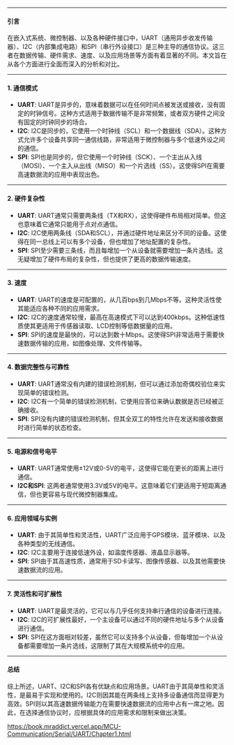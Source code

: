 ### 


---


#### 引言

在嵌入式系统、微控制器、以及各种硬件接口中，UART（通用异步收发传输器）、I2C（内部集成电路）和SPI（串行外设接口）是三种主导的通信协议。这三者在数据传输、硬件需求、速度、以及应用场景等方面有着显著的不同。本文旨在从各个方面进行全面而深入的分析和对比。


---


#### 1. 通信模式

* **UART**: UART是异步的，意味着数据可以在任何时间点被发送或接收，没有固定的时钟信号。这种方式适用于数据传输不是非常频繁，或者双方硬件之间没有固定的时钟同步的场合。
* **I2C**: I2C是同步的，它使用一个时钟线（SCL）和一个数据线（SDA）。这种方式允许多个设备共享同一通信线路，非常适用于微控制器与多个低速外设之间的通信。
* **SPI**: SPI也是同步的，但它使用一个时钟线（SCK）、一个主出从入线（MOSI）、一个主入从出线（MISO）和一个片选线（SS）。这使得SPI在需要高速数据流的应用中表现出色。

---


#### 2. 硬件复杂性

* **UART**: UART通常只需要两条线（TX和RX），这使得硬件布局相对简单。但这也意味着它通常只能用于点对点通信。
* **I2C**: I2C使用两条线（SDA和SCL），并通过硬件地址来区分不同的设备。这使得在同一总线上可以有多个设备，但也增加了地址配置的复杂性。
* **SPI**: SPI至少需要三条线，而且每增加一个从设备就需要增加一条片选线。这无疑增加了硬件布局的复杂性，但也提供了更高的数据传输速度。

---


#### 3. 速度

* **UART**: UART的速度是可配置的，从几百bps到几Mbps不等。这种灵活性使其能适应各种不同的应用需求。
* **I2C**: I2C的速度通常较慢，最高在高速模式下可以达到400kbps。这种低速性质使其更适用于传感器读取、LCD控制等低数据量的应用。
* **SPI**: SPI的速度是最快的，可以达到数十Mbps。这使得SPI非常适用于需要快速数据传输的应用，如图像处理、文件传输等。

---


#### 4. 数据完整性与可靠性

* **UART**: UART通常没有内建的错误检测机制，但可以通过添加奇偶校验位来实现简单的错误检测。
* **I2C**: I2C有一个简单的错误检测机制，它使用应答位来确认数据是否已经被正确接收。
* **SPI**: SPI没有内建的错误检测机制，但其全双工的特性允许在发送和接收数据时进行简单的状态检查。

---


#### 5. 电源和信号电平

* **UART**: UART通常使用±12V或0-5V的电平，这使得它能在更长的距离上进行通信。
* **I2C和SPI**: 这两者通常使用3.3V或5V的电平。这意味着它们更适用于短距离通信，但也更容易与现代微控制器集成。

---


#### 6. 应用领域与实例

* **UART**: 由于其简单性和灵活性，UART广泛应用于GPS模块、蓝牙模块、以及各种类型的无线通信。
* **I2C**: I2C主要用于连接低速外设，如温度传感器、液晶显示器等。
* **SPI**: SPI由于其高速性质，通常用于SD卡读写、图像传感器、以及其他需要快速数据流的应用。

---


#### 7. 灵活性和可扩展性

* **UART**: UART是最灵活的，它可以与几乎任何支持串行通信的设备进行连接。
* **I2C**: I2C的可扩展性最好，一个主设备可以通过不同的硬件地址与多个从设备进行通信。
* **SPI**: SPI在这方面相对较差，虽然它可以支持多个从设备，但每增加一个从设备都需要增加一条片选线，这限制了其在大规模系统中的应用。

---


#### 总结

综上所述，UART、I2C和SPI各有优缺点和应用场景。UART由于其简单性和灵活性，是最易于实现和使用的。I2C则因其能在两条线上支持多设备通信而显得更为高效。SPI则以其高速数据传输能力在需要快速数据流的应用中占有一席之地。因此，在选择通信协议时，应根据具体的应用需求和限制来做出决策。

https://book.mraddict.vercel.app/MCU-Communication/Serial/UART/Chapter1.html